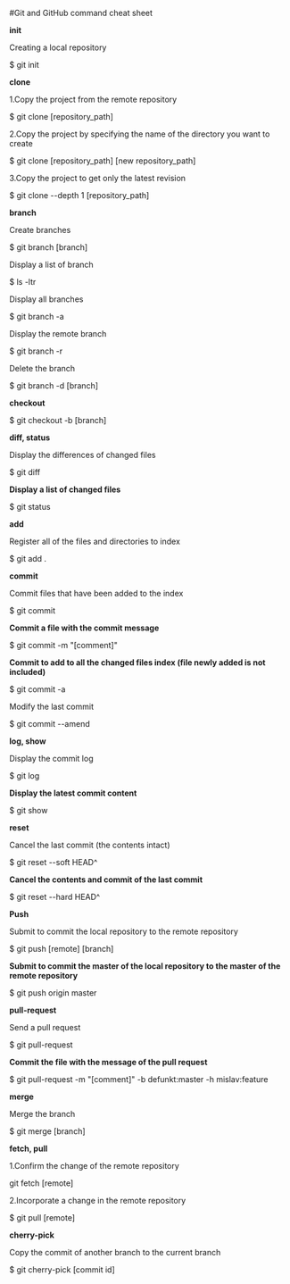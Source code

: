 #Git and GitHub command cheat sheet

**init**

Creating a local repository

$ git init

**clone**

1.Copy the project from the remote repository

$ git clone [repository_path]

2.Copy the project by specifying the name of the directory you want to create

$ git clone [repository_path] [new repository_path]

3.Copy the project to get only the latest revision

$ git clone --depth 1 [repository_path]

**branch**

Create branches

$ git branch [branch]

Display a list of branch

$ ls -ltr

Display all branches

$ git branch -a

Display the remote branch

$ git branch -r

Delete the branch

$ git branch -d [branch]

**checkout**

$ git checkout -b [branch]

**diff, status**

Display the differences of changed files

$ git diff

**Display a list of changed files**

$ git status

**add**

Register all of the files and directories to index

$ git add .

**commit**

Commit files that have been added to the index

$ git commit

**Commit a file with the commit message**

$ git commit -m "[comment]"

**Commit to add to all the changed files index (file newly added is not included)**

$ git commit -a

Modify the last commit

$ git commit --amend

**log, show**

Display the commit log

$ git log

**Display the latest commit content**

$ git show

**reset**

Cancel the last commit (the contents intact)

$ git reset --soft HEAD^

**Cancel the contents and commit of the last commit**

$ git reset --hard HEAD^

**Push**

Submit to commit the local repository to the remote repository

$ git push [remote] [branch]

**Submit to commit the master of the local repository to the master of the remote repository**

$ git push origin master

**pull-request**

Send a pull request

$ git pull-request


**Commit the file with the message of the pull request**

$ git pull-request -m "[comment]" -b defunkt:master -h mislav:feature

**merge**

Merge the branch

$ git merge [branch]

**fetch, pull**

1.Confirm the change of the remote repository

git fetch [remote]

2.Incorporate a change in the remote repository

$ git pull [remote]

**cherry-pick**

Copy the commit of another branch to the current branch

$ git cherry-pick [commit id]





